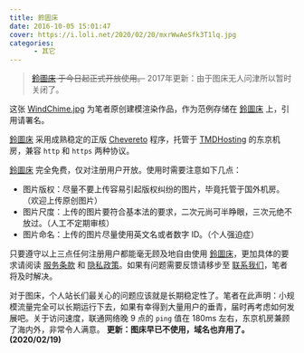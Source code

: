 ```yaml
---
title: 鈴圖床
date: 2016-10-05 15:01:47
cover: https://i.loli.net/2020/02/20/mxrWwAeSfk3T1lq.jpg
categories: 
      - 其它
---
```


> ~~[鈴圖床](https://moeink.com) 于今日起正式开放使用。~~ 2017年更新：由于图床无人问津所以暂时关闭了。

<!-- more -->

这张 [WindChime.jpg](https://i.loli.net/2020/02/20/mxrWwAeSfk3T1lq.jpg) 为笔者原创建模渲染作品，作为范例存储在 [鈴圖床](https://moeink.com) 上，引用请署名。

[鈴圖床](https://moeink.com) 采用成熟稳定的正版 [Chevereto](https://chevereto.com) 程序，托管于 [TMDHosting](https://www.tmdhosting.com) 的东京机房，兼容 `http` 和 `https` 两种协议。

[鈴圖床](https://moeink.com) 完全免费，仅对注册用户开放。使用时需要注意如下几点：

* 图片版权：尽量不要上传容易引起版权纠纷的图片，毕竟托管于国外机房。（欢迎上传原创图片）
* 图片尺度：上传的图片要符合基本法的要求，二次元尚可半睁眼，三次元绝不放过。（人工不定期审核）
* 图片命名：上传的图片尽量使用英文名或者数字 ID。（个人强迫症）

只要遵守以上三点任何注册用户都能毫无顾及地自由使用 [鈴圖床](https://moeink.com)，更加具体的要求请阅读 [服务条款](https://moeink.com) 和 [隐私政策](https://moeink.com)。如果有问题需要反馈请移步至 [联系我们](https://moeink.com)，笔者将及时解决。

对于图床，个人站长们最关心的问题应该就是长期稳定性了。笔者在此声明：小规模流量完全可以长期运行下去，如果有幸得到大量用户的垂青，届时再考虑如何发展吧。关于访问速度，联通网络晚 9 点的 `ping` 值在 180ms 左右，东京机房兼顾了海内外，非常令人满意。 
**更新：图床早已不使用，域名也弃用了。(2020/02/19)**
